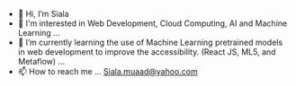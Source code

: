 - 👋 Hi, I’m Siala
- 👀 I'm interested in Web Development, Cloud Computing, AI and Machine Learning ...
- 🌱 I’m currently learning the use of Machine Learning pretrained models in web development to improve the accessibility. (React JS, ML5, and Metaflow) ...
- 📫 How to reach me ... Siala.muaad@yahoo.com

<!---
M-H-A-S/M-H-A-S is a ✨ special ✨ repository because its `README.md` (this file) appears on your GitHub profile.
You can click the Preview link to take a look at your changes.
--->
